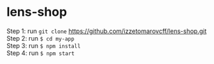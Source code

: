 # lens-shop
Step 1: run `git clone` https://github.com/izzetomarovcff/lens-shop.git <br>
Step 2: run `$ cd my-app`<br>
Step 3: run `$ npm install`<br>
Step 4: run `$ npm start`
